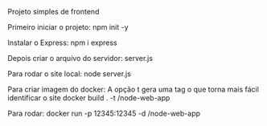Projeto simples de frontend

Primeiro iniciar o projeto: 
npm init -y

Instalar o Express:
npm i express

Depois criar o arquivo do servidor: server.js

Para rodar o site local:
node server.js


Para criar imagem do docker:
A opção t gera uma tag o que torna mais fácil identificar o site
docker build . -t <your username>/node-web-app

Para rodar:
docker run -p 12345:12345 -d <your username>/node-web-app
